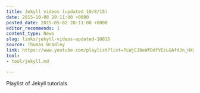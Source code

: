 ```yaml
---
title: Jekyll videos (updated 10/8/15)
date: 2015-10-08 20:11:00 +0000
posted_date: 2015-05-02 20:11:00 +0000
editor_recommends: 1
content_type: News
slug: links/jekyll-videos-updated-10815
source: Thomas Bradley
link: https://www.youtube.com/playlist?list=PLWjCJDeWfDdfVEcLGAfdJn_HXyM4Y7_k-
tool:
- tool/jekyll.md

---
```

Playlist of Jekyll tutorials